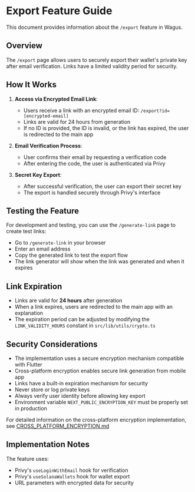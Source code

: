 # Export Feature Guide

This document provides information about the `/export` feature in Wagus.

## Overview

The `/export` page allows users to securely export their wallet's private key after email verification. Links have a limited validity period for security.

## How It Works

1. **Access via Encrypted Email Link**: 
   - Users receive a link with an encrypted email ID: `/export?id=[encrypted-email]`
   - Links are valid for 24 hours from generation
   - If no ID is provided, the ID is invalid, or the link has expired, the user is redirected to the main app

2. **Email Verification Process**:
   - User confirms their email by requesting a verification code
   - After entering the code, the user is authenticated via Privy

3. **Secret Key Export**:
   - After successful verification, the user can export their secret key
   - The export is handled securely through Privy's interface

## Testing the Feature

For development and testing, you can use the `/generate-link` page to create test links:
- Go to `/generate-link` in your browser
- Enter an email address
- Copy the generated link to test the export flow
- The link generator will show when the link was generated and when it expires

## Link Expiration

- Links are valid for **24 hours** after generation
- When a link expires, users are redirected to the main app with an explanation
- The expiration period can be adjusted by modifying the `LINK_VALIDITY_HOURS` constant in `src/lib/utils/crypto.ts`

## Security Considerations

- The implementation uses a secure encryption mechanism compatible with Flutter
- Cross-platform encryption enables secure link generation from mobile app
- Links have a built-in expiration mechanism for security
- Never store or log private keys
- Always verify user identity before allowing key export
- Environment variable `NEXT_PUBLIC_ENCRYPTION_KEY` must be properly set in production

For detailed information on the cross-platform encryption implementation, see [CROSS_PLATFORM_ENCRYPTION.md](./CROSS_PLATFORM_ENCRYPTION.md)

## Implementation Notes

The feature uses:
- Privy's `useLoginWithEmail` hook for verification
- Privy's `useSolanaWallets` hook for wallet export
- URL parameters with encrypted data for security
